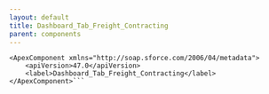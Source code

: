 ```yaml
---
layout: default
title: Dashboard_Tab_Freight_Contracting
parent: components
---
```


```<?xml version="1.0" encoding="UTF-8"?>
<ApexComponent xmlns="http://soap.sforce.com/2006/04/metadata">
    <apiVersion>47.0</apiVersion>
    <label>Dashboard_Tab_Freight_Contracting</label>
</ApexComponent>```
